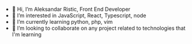 - 👋 Hi, I’m Aleksandar Ristic, Front End Developer
- 👀 I’m interested in JavaScript, React, Typescript, node
- 🌱 I’m currently learning python, php, vim
- 💞️ I’m looking to collaborate on any project related to technologies that I'm learning

<!---
storiaca/storiaca is a ✨ special ✨ repository because its `README.md` (this file) appears on your GitHub profile.
You can click the Preview link to take a look at your changes.
--->
